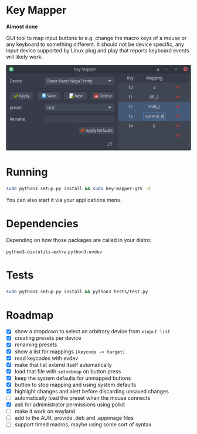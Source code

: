 # Key Mapper

**Almost done**

GUI tool to map input buttons to e.g. change the macro keys of a mouse or
any keyboard to something different. It should not be device specific, any
input device supported by Linux plug and play that reports keyboard events
will likely work.

<p align="center">
    <img src="data/screenshot.png"/>
</p>

# Running

```bash
sudo python3 setup.py install && sudo key-mapper-gtk -d
```

You can also start it via your applications menu.

# Dependencies

Depending on how those packages are called in your distro:

`python3-distutils-extra` `python3-evdev`

# Tests

```bash
sudo python3 setup.py install && python3 tests/test.py
```

# Roadmap

- [x] show a dropdown to select an arbitrary device from `xinput list`
- [x] creating presets per device
- [x] renaming presets
- [x] show a list for mappings `[keycode -> target]`
- [x] read keycodes with evdev
- [x] make that list extend itself automatically
- [x] load that file with `setxkbmap` on button press
- [x] keep the system defaults for unmapped buttons
- [x] button to stop mapping and using system defaults
- [x] highlight changes and alert before discarding unsaved changes
- [ ] automatically load the preset when the mouse connects
- [x] ask for administrator permissions using polkit
- [ ] make it work on wayland
- [ ] add to the AUR, provide .deb and .appimage files
- [ ] support timed macros, maybe using some sort of syntax
